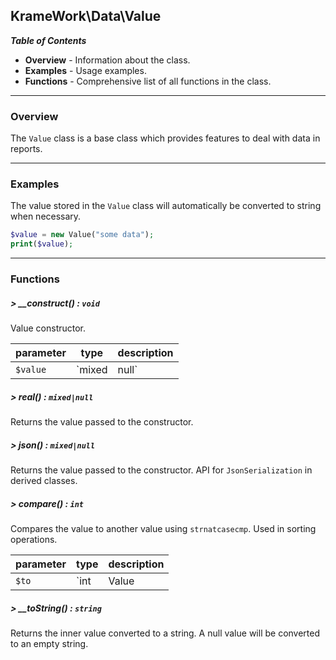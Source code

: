 ## KrameWork\Data\Value

***Table of Contents***
* **Overview** - Information about the class.
* **Examples** - Usage examples.
* **Functions** - Comprehensive list of all functions in the class.

___
### Overview
The `Value` class is a base class which provides features to deal with data in reports.
___
### Examples
The value stored in the `Value` class will automatically be converted to string when necessary.
```php
$value = new Value("some data");
print($value);
```
___
### Functions
##### > __construct() : `void`
Value constructor.

parameter | type | description
--- | --- | ---
`$value` | `mixed|null` | Any value.


##### > real() : `mixed|null`
Returns the value passed to the constructor.

##### > json() : `mixed|null`
Returns the value passed to the constructor.
API for `JsonSerialization` in derived classes.

##### > compare() : `int`
Compares the value to another value using `strnatcasecmp`. Used in sorting operations.

parameter | type | description
--- | --- | ---
`$to` | `int|Value|null` | Another value to compare with.
##### > __toString() : `string`
Returns the inner value converted to a string.
A null value will be converted to an empty string.